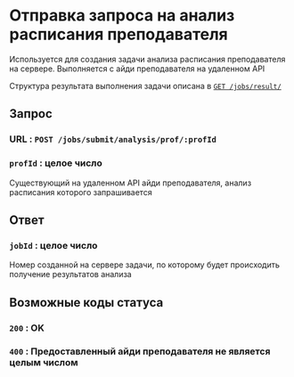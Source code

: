 # Отправка запроса на анализ расписания преподавателя

Используется для создания задачи анализа расписания преподавателя на сервере. Выполняется с айди преподавателя на удаленном API

Структура результата выполнения задачи описана в [`GET /jobs/result/`](../result.md)

## Запрос

### URL : `POST /jobs/submit/analysis/prof/:profId`

### `profId` : целое число 

Существующий на удаленном API айди преподавателя, анализ расписания которого запрашивается

## Ответ

### `jobId` : целое число

Номер созданной на сервере задачи, по которому будет происходить получение результатов анализа

## Возможные коды статуса

### `200` : OK

### `400` : Предоставленный айди преподавателя не является целым числом